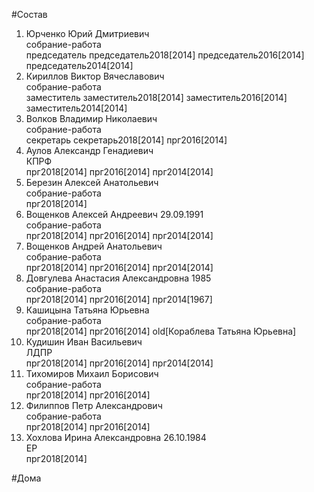 #Состав  
1. Юрченко Юрий Дмитриевич  
    собрание-работа  
    председатель председатель2018[2014] председатель2016[2014] председатель2014[2014]  
2. Кириллов Виктор Вячеславович  
    собрание-работа  
    заместитель заместитель2018[2014] заместитель2016[2014] заместитель2014[2014]  
3. Волков Владимир Николаевич  
    собрание-работа  
    секретарь секретарь2018[2014] прг2016[2014]  
4. Аулов Александр Генадиевич  
    КПРФ  
    прг2018[2014] прг2016[2014] прг2014[2014]  
5. Березин Алексей Анатольевич  
    собрание-работа  
    прг2018[2014]  
6. Вощенков Алексей Андреевич 29.09.1991  
    собрание-работа  
    прг2018[2014] прг2016[2014] прг2014[2014]  
7. Вощенков Андрей Анатольевич  
    собрание-работа  
    прг2018[2014] прг2016[2014] прг2014[2014]  
8. Довгулева Анастасия Александровна 1985  
    собрание-работа  
    прг2018[2014] прг2016[2014] прг2014[1967]  
9. Кашицына Татьяна Юрьевна  
    собрание-работа  
    прг2018[2014] прг2016[2014] old[Кораблева Татьяна Юрьевна]  
10. Кудишин Иван Васильевич  
    ЛДПР  
    прг2018[2014] прг2016[2014] прг2014[2014]  
11. Тихомиров Михаил Борисович  
    собрание-работа  
    прг2018[2014] прг2016[2014]  
12. Филиппов Петр Александрович  
    собрание-работа  
    прг2018[2014] прг2016[2014]  
13. Хохлова Ирина Александровна 26.10.1984  
    ЕР  
    прг2018[2014]  
  
#Дома  

